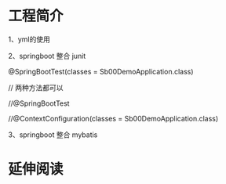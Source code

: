 # 工程简介
1、yml的使用 

2、springboot 整合 junit

@SpringBootTest(classes = Sb00DemoApplication.class)

// 两种方法都可以

//@SpringBootTest

//@ContextConfiguration(classes = Sb00DemoApplication.class)

3、springboot 整合 mybatis


# 延伸阅读

